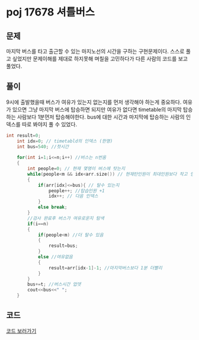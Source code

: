 # poj 17678 셔틀버스

## 문제
마지막 버스를 타고 출근할 수 있는 마지노선의 시간을 구하는 구현문제이다.
스스로 풀고 싶었지만 문제이해를 제대로 하지못해 며칠을 고민하다가 다른 사람의 코드를 보고 풀었다.


## 풀이
9시에 출발했을때 버스가 여유가 있는지 없는지를 먼저 생각해야 하는게 중요하다. 여유가 있으면 그냥 마지막 버스에 탑승하면 되지만 여유가 없다면 timetable의 마지막 탑승하는 사람보다 1분먼저
탑승해야한다. bus에 대한 시간과 마지막에 탑승하는 사람의 인덱스를 따로 봐야지 풀 수 있었다.

```C++
int result=0;
    int idx=0; // timetabld의 인덱스 (한명)
    int bus=540; //첫시간
    
    for(int i=1;i<=n;i++) //버스는 n번옴
    {
        int people=0; // 현재 몇명이 버스에 탓는지
        while(people<m && idx<arr.size()) // 현재탄인원이 최대인원보다 작고 인덱스가 전체보다 작아야함
        {
            if(arr[idx]<=bus){ // 탈수 있는지
                people++; //탑습인원 +1
                idx++; // 다음 인덱스
            }
            else break;
        }
        //검사 완료후 버스가 여유로운지 탐색
        if(i==n)
        {
            if(people<m) //더 탈수 있음
            {
                result=bus;
            }
            else //여유없음
            {
                result=arr[idx-1]-1; //마지막버스보다 1분 더빨리
            }
        }
        bus+=t; //버스시간 업뎃
        cout<<bus<<" ";
    }
```


     

## 코드
[코드 보러가기](./poj17678.cpp)
